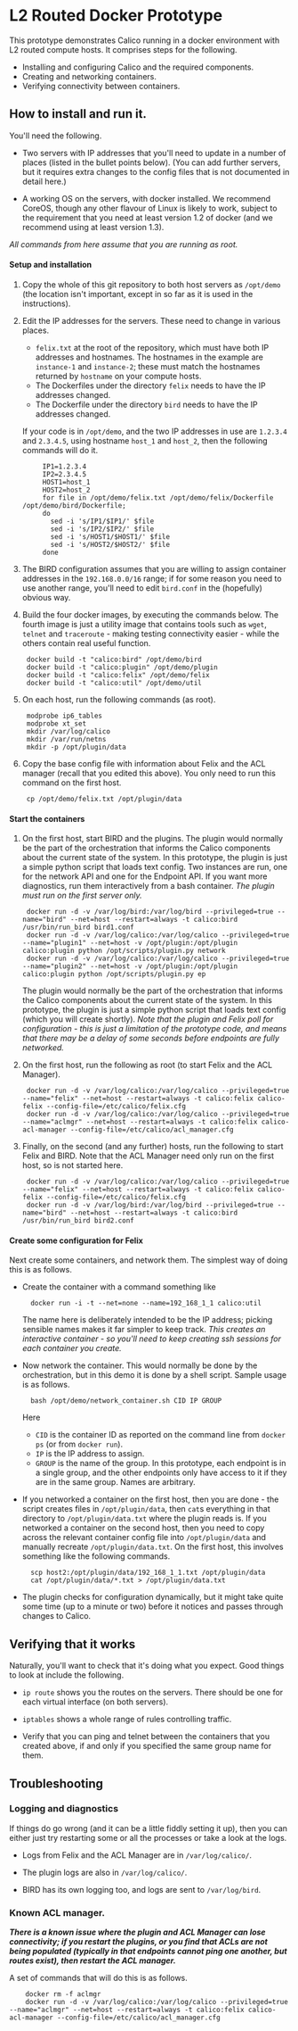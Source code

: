 # L2 Routed Docker Prototype

This prototype demonstrates Calico running in a docker environment
with L2 routed compute hosts. It comprises steps for the following.

* Installing and configuring Calico and the required components.
* Creating and networking containers.
* Verifying connectivity between containers.

## How to install and run it.
You'll need the following.

* Two servers with IP addresses that you'll need to update in a number
  of places (listed in the bullet points below). (You can add further
  servers, but it requires extra changes to the config files that is
  not documented in detail here.)

* A working OS on the servers, with docker installed. We recommend
  CoreOS, though any other flavour of Linux is likely to work, subject
  to the requirement that you need at least version 1.2 of docker (and
  we recommend using at least version 1.3).

_All commands from here assume that you are running as root._

#### Setup and installation

1. Copy the whole of this git repository to both host servers as `/opt/demo` (the location isn't important, except in so far as it is used in the instructions).

2. Edit the IP addresses for the servers. These need to change in various places.
    + `felix.txt` at the root of the repository, which must have both IP addresses and hostnames. The hostnames in the example are `instance-1` and `instance-2`; these must match the hostnames returned by `hostname` on your compute hosts.
    + The Dockerfiles under the directory `felix` needs to have the IP addresses changed.
    + The Dockerfile under the directory  `bird` needs to have the IP addresses changed.

    If your code is in `/opt/demo`, and the two IP addresses in use are `1.2.3.4` and `2.3.4.5`, using hostname `host_1` and `host_2`, then the following commands will do it.
    
            IP1=1.2.3.4
            IP2=2.3.4.5
            HOST1=host_1
            HOST2=host_2
            for file in /opt/demo/felix.txt /opt/demo/felix/Dockerfile /opt/demo/bird/Dockerfile;
            do
              sed -i 's/IP1/$IP1/' $file
              sed -i 's/IP2/$IP2/' $file
              sed -i 's/HOST1/$HOST1/' $file
              sed -i 's/HOST2/$HOST2/' $file
            done

3. The BIRD configuration assumes that you are willing to assign container addresses in the `192.168.0.0/16` range; if for some reason you need to use another range, you'll need to edit `bird.conf` in the (hopefully) obvious way.

4. Build the four docker images, by executing the commands below. The fourth image is just a utility image that contains tools such as `wget`, `telnet` and `traceroute` - making testing connectivity easier - while the others contain real useful function.

        docker build -t "calico:bird" /opt/demo/bird 
        docker build -t "calico:plugin" /opt/demo/plugin
        docker build -t "calico:felix" /opt/demo/felix
        docker build -t "calico:util" /opt/demo/util

5. On each host, run the following commands (as root).

        modprobe ip6_tables
        modprobe xt_set
        mkdir /var/log/calico
        mkdir /var/run/netns
        mkdir -p /opt/plugin/data

6. Copy the base config file with information about Felix and the ACL manager (recall that you edited this above). You only need to run this command on the first host.

        cp /opt/demo/felix.txt /opt/plugin/data

#### Start the containers

1. On the first host, start BIRD and the plugins. The plugin would normally be the part of the orchestration that informs the Calico components about the current state of the system. In this prototype, the plugin is just a simple python script that loads text config. Two instances are run, one for the network API and one for the Endpoint API. If you want more diagnostics, run them interactively from a bash container. *The plugin must run on the first server only.*

        docker run -d -v /var/log/bird:/var/log/bird --privileged=true --name="bird" --net=host --restart=always -t calico:bird /usr/bin/run_bird bird1.conf
        docker run -d -v /var/log/calico:/var/log/calico --privileged=true --name="plugin1" --net=host -v /opt/plugin:/opt/plugin calico:plugin python /opt/scripts/plugin.py network
        docker run -d -v /var/log/calico:/var/log/calico --privileged=true --name="plugin2" --net=host -v /opt/plugin:/opt/plugin calico:plugin python /opt/scripts/plugin.py ep

    The plugin would normally be the part of the orchestration that informs the Calico components about the current state of the system. In this prototype, the plugin is just a simple python script that loads text config (which you will create shortly). _Note that the plugin and Felix poll for configuration - this is just a limitation of the prototype code, and means that there may be a delay of some seconds before endpoints are fully networked._

2. On the first host, run the following as root (to start Felix and the ACL Manager).

        docker run -d -v /var/log/calico:/var/log/calico --privileged=true --name="felix" --net=host --restart=always -t calico:felix calico-felix --config-file=/etc/calico/felix.cfg
        docker run -d -v /var/log/calico:/var/log/calico --privileged=true --name="aclmgr" --net=host --restart=always -t calico:felix calico-acl-manager --config-file=/etc/calico/acl_manager.cfg

3. Finally, on the second (and any further) hosts, run the following to start Felix and BIRD. Note that the ACL Manager need only run on the first host, so is not started here.

        docker run -d -v /var/log/calico:/var/log/calico --privileged=true --name="felix" --net=host --restart=always -t calico:felix calico-felix --config-file=/etc/calico/felix.cfg
        docker run -d -v /var/log/bird:/var/log/bird --privileged=true --name="bird" --net=host --restart=always -t calico:bird /usr/bin/run_bird bird2.conf
  
#### Create some configuration for Felix

Next create some containers, and network them. The simplest way of doing this is as follows.

+ Create the container with a command something like

        docker run -i -t --net=none --name=192_168_1_1 calico:util

    The name here is deliberately intended to be the IP address; picking sensible names makes it far simpler to keep track. *This creates an interactive container - so you'll need to keep creating ssh sessions for each container you create.*

+ Now network the container. This would normally be done by the orchestration, but in this demo it is done by a shell script. Sample usage is as follows.

        bash /opt/demo/network_container.sh CID IP GROUP

    Here
    * `CID` is the container ID as reported on the command line from `docker ps` (or from `docker run`).
    * `IP` is the IP address to assign.
    * `GROUP` is the name of the group. In this prototype, each endpoint is in a single group, and the other endpoints only have access to it if they are in the same group. Names are arbitrary.

+ If you networked a container on the first host, then you are done - the script creates files in `/opt/plugin/data`, then `cat`s everything in that directory to `/opt/plugin/data.txt` where the plugin reads is. If you networked a container on the second host, then you need to copy across the relevant container config file into `/opt/plugin/data` and manually recreate `/opt/plugin/data.txt`. On the first host, this involves something like the following commands.

        scp host2:/opt/plugin/data/192_168_1_1.txt /opt/plugin/data
        cat /opt/plugin/data/*.txt > /opt/plugin/data.txt

+ The plugin checks for configuration dynamically, but it might take quite some time (up to a minute or two) before it notices and passes through changes to Calico.

## Verifying that it works
Naturally, you'll want to check that it's doing what you expect. Good things to look at include the following.

* `ip route` shows you the routes on the servers. There should be one for each virtual interface (on both servers).

* `iptables` shows a whole range of rules controlling traffic.

* Verify that you can ping and telnet between the containers that you created above, if and only if you specified the same group name for them.

## Troubleshooting

### Logging and diagnostics

If things do go wrong (and it can be a little fiddly setting it up), then you can either just try restarting some or all the processes or take a look at the logs.

* Logs from Felix and the ACL Manager are in `/var/log/calico/`.

* The plugin logs are also in `/var/log/calico/`.

* BIRD has its own logging too, and logs are sent to `/var/log/bird`.

### Known ACL manager.
*__There is a known issue where the plugin and ACL Manager can lose connectivity; if you restart the plugins, or you find that ACLs are not being populated (typically in that endpoints cannot ping one another, but routes exist), then restart the ACL manager.__*

A set of commands that will do this is as follows.

        docker rm -f aclmgr
        docker run -d -v /var/log/calico:/var/log/calico --privileged=true --name="aclmgr" --net=host --restart=always -t calico:felix calico-acl-manager --config-file=/etc/calico/acl_manager.cfg

